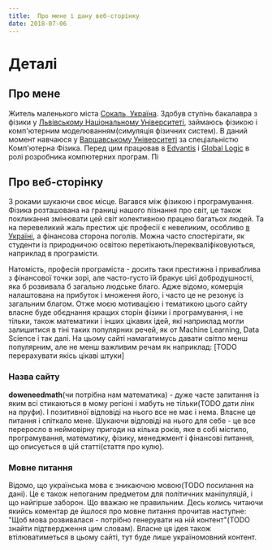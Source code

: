 ```yaml
---
title:  Про мене і дану веб-сторінку
date: 2018-07-06
---
```


# Деталі

## Про мене

Житель маленького міста [Сокаль, Україна](https://uk.wikipedia.org/wiki/Сокаль). Здобув ступінь бакалавра з фізики у [Львівському Національному Університеті](http://www.lnu.edu.ua/), займаюсь фізикою і комп'ютерним моделюванням(симуляція фізичних систем). В даний момент навчаюся у [Варшавському Університеті](https://www.uw.edu.pl/) за спеціальністю Комп'ютерна Фізика. Перед цим працював в [Edvantis](https://www.edvantis.com/) і [Global Logic](https://www.globallogic.com/) в ролі розробника компютерних програм. Пі

## Про веб-сторінку

З роками шукаючи своє місце. Вагався між фізикою і програмування. Фізика розташована на границі нашого пізнання про світ, це також покликання змінювати цей світ колективною працею багатьох людей. Та на перевеликий жаль престиж ціє професії є невеликим, особливо [в Україні](https://i-soc.com.ua/ua/news/stan-i-perspektivi-nauki-v-ukraini-za-danimi-sociologichnih-doslidzhen.-naukova-dopovid-t.o.-petrushinoi), а фінансова сторона поголів. Можна часто спостерігати, як студенти із природничою освітою перетікають/перекваліфіковуються, наприклад в програмісти. 

Натомість, професія програміста - досить таки престижна і приваблива з фінансової точки зорі, але часто-густо їй бракує цієї добродушності, яка б розвивала б загально людське благо. Адже відомо, комерція налаштована на прибуток і множення його, і часто це не резонує із загальним благом. Отже моєю мотивацією і тематикою цього сайту власне буде обєднання кращих сторін фізики і програмування, і не тільки, також математики і інших цікавих ідей, які наприклад могли залишитися в тіні таких популярних речей, як от Machine Learning, Data Science i так далі. На цьому сайті намагатимусь давати світло менш популярним, але не менш важливим речам як наприклад: [TODO перерахувати якісь цікаві штуки]

### Назва сайту

**doweneedmath**(чи потрібна нам математика) - дуже часте запитання із яким всі стикаються в мому регіоні і мабуть не тільки(TODO дати лінк на пруфи). І позитивної відповіді на нього все не має і нема. Власне це питання і спіткало мене. Шукаючи відповіді на нього для себе - це все переросло в неймовірну пригоди на кілька років, яке в собі містило, програмування, математику, фізику, менеджмент і фінансові питання, що описується в цій статті(стаття про кулю).

### Мовне питання

Відомо, що українська мова є зникаючою мовою(TODO посилання на дані). Це є також непоганим предметом для політичних маніпуляцій, і що найгірше заборон. Що вважаю не правильним. Десь колись читаючи якийсь коментар де йшлося про мовне питання прочитав наступне: "Щоб мова розвивалася - потрібно генерувати на ній контент"(TODO знайти підтвердження цим словам). Власне ця ідея також втілюватиметься в цьому сайті, тут буде лише україномовний контент.